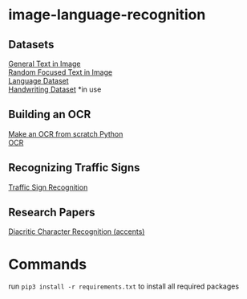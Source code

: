 # image-language-recognition
## Datasets
[General Text in Image](https://www.kaggle.com/datasets/robikscube/textocr-text-extraction-from-images-dataset)
<br/>
[Random Focused Text in Image](https://www.kaggle.com/code/kkhandekar/extract-text-from-images-tutorial-ocr/data)
<br/>
[Language Dataset](https://raw.githubusercontent.com/amankharwal/Website-data/master/dataset.csv)
<br/>
[Handwriting Dataset](https://www.kaggle.com/datasets/landlord/handwriting-recognition) *in use

## Building an OCR
[Make an OCR from scratch Python](https://medium.com/geekculture/building-a-complete-ocr-engine-from-scratch-in-python-be1fd184753b)
<br/>
[OCR](https://nanonets.com/blog/deep-learning-ocr/)

## Recognizing Traffic Signs
[Traffic Sign Recognition](https://towardsdatascience.com/recognizing-traffic-signs-with-over-98-accuracy-using-deep-learning-86737aedc2ab)

## Research Papers
[Diacritic Character Recognition (accents)](https://journals.pan.pl/Content/119099/PDF/12_01819_Bpast.No.69(1)_13.01.21_K1_A.pdf)

# Commands
run ```pip3 install -r requirements.txt``` to install all required packages
